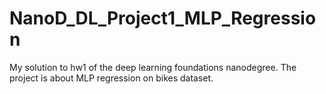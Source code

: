 # NanoD_DL_Project1_MLP_Regression
My solution to hw1 of the deep learning foundations nanodegree. The project is about MLP regression on bikes dataset.
